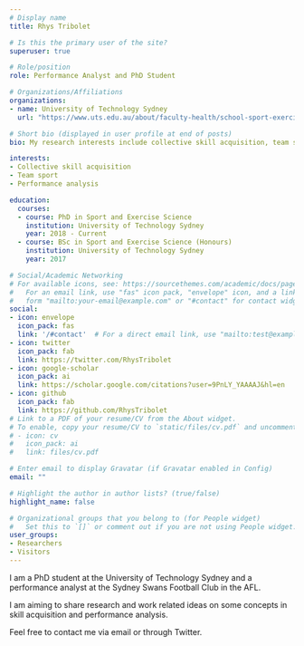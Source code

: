 ```yaml
---
# Display name
title: Rhys Tribolet

# Is this the primary user of the site?
superuser: true

# Role/position
role: Performance Analyst and PhD Student

# Organizations/Affiliations
organizations:
- name: University of Technology Sydney
  url: "https://www.uts.edu.au/about/faculty-health/school-sport-exercise-and-rehabilitation/human-performance-research-centre"

# Short bio (displayed in user profile at end of posts)
bio: My research interests include collective skill acquisition, team sports, performance analysis and youth sport

interests:
- Collective skill acquisition
- Team sport
- Performance analysis

education:
  courses:
  - course: PhD in Sport and Exercise Science
    institution: University of Technology Sydney
    year: 2018 - Current
  - course: BSc in Sport and Exercise Science (Honours)
    institution: University of Technology Sydney
    year: 2017

# Social/Academic Networking
# For available icons, see: https://sourcethemes.com/academic/docs/page-builder/#icons
#   For an email link, use "fas" icon pack, "envelope" icon, and a link in the
#   form "mailto:your-email@example.com" or "#contact" for contact widget.
social:
- icon: envelope
  icon_pack: fas
  link: '/#contact'  # For a direct email link, use "mailto:test@example.org".
- icon: twitter
  icon_pack: fab
  link: https://twitter.com/RhysTribolet
- icon: google-scholar
  icon_pack: ai
  link: https://scholar.google.com/citations?user=9PnLY_YAAAAJ&hl=en
- icon: github
  icon_pack: fab
  link: https://github.com/RhysTribolet
# Link to a PDF of your resume/CV from the About widget.
# To enable, copy your resume/CV to `static/files/cv.pdf` and uncomment the lines below.
# - icon: cv
#   icon_pack: ai
#   link: files/cv.pdf

# Enter email to display Gravatar (if Gravatar enabled in Config)
email: ""

# Highlight the author in author lists? (true/false)
highlight_name: false

# Organizational groups that you belong to (for People widget)
#   Set this to `[]` or comment out if you are not using People widget.
user_groups:
- Researchers
- Visitors
---
```


I am a PhD student at the University of Technology Sydney and a performance analyst at the Sydney Swans Football Club in the AFL. 

I am aiming to share research and work related ideas on some concepts in skill acquisition and performance analysis. 

Feel free to contact me via email or through Twitter. 


